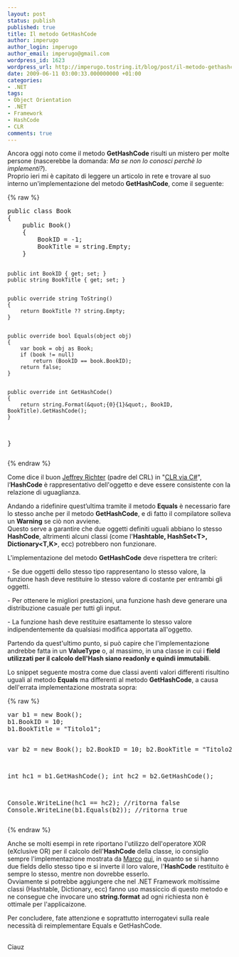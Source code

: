 ```yaml
---
layout: post
status: publish
published: true
title: Il metodo GetHashCode
author: imperugo
author_login: imperugo
author_email: imperugo@gmail.com
wordpress_id: 1623
wordpress_url: http://imperugo.tostring.it/blog/post/il-metodo-gethashcode/
date: 2009-06-11 03:00:33.000000000 +01:00
categories:
- .NET
tags:
- Object Orientation
- .NET
- Framework
- HashCode
- CLR
comments: true
---
```

<p>Ancora oggi noto come il metodo <strong>GetHashCode</strong> risulti un mistero per molte persone (nascerebbe la domanda: <em>Ma se non lo conosci perch&egrave; lo implementi?</em>).    <br />
Proprio ieri mi &egrave; capitato di leggere un articolo in rete e trovare al suo interno un'implementazione del metodo <strong>GetHashCode</strong>, come il seguente:</p>
{% raw %}<pre class="brush: csharp; ruler: true;">
public class Book
{
    public Book()
    {
        BookID = -1;
        BookTitle = string.Empty;
    }


    public int BookID { get; set; }
    public string BookTitle { get; set; }


    public override string ToString()
    {
        return BookTitle ?? string.Empty;
    }


    public override bool Equals(object obj)
    {
        var book = obj as Book;
        if (book != null)
            return (BookID == book.BookID);
        return false;
    }


    public override int GetHashCode()
    {
        return string.Format(&quot;{0}{1}&quot;, BookID, BookTitle).GetHashCode();
    }
}</pre>{% endraw %}
<p>Come dice il buon <a target="_blank" rel="nofollow" href="http://www.wintellect.com/cs/blogs/jeffreyr/default.aspx">Jeffrey Richter</a> (padre del CRL) in &quot;<a target="_blank" rel="nofollow" href="http://www.amazon.co.uk/CLR-Via-Applied-Framework-Programming/dp/0735621632/ref=sr_1_1?ie=UTF8&amp;s=books&amp;qid=1244704411&amp;sr=8-1">CLR via C#</a>&quot;, l&rsquo;<strong>HashCode</strong> &egrave; rappresentativo dell'oggetto e deve essere consistente con la relazione di uguaglianza.</p>
<p>Andando a ridefinire quest&rsquo;ultima tramite il metodo <strong>Equals</strong> &egrave; necessario fare lo stesso anche per il metodo <strong>GetHashCode</strong>, e di fatto il compilatore solleva un <strong>Warning</strong> se ci&ograve; non avviene.    <br />
Questo serve a garantire che due oggetti definiti uguali abbiano lo stesso <strong>HashCode</strong>, altrimenti alcuni classi (come l'<strong>Hashtable, HashSet&lt;T&gt;, Dictionary&lt;T,K&gt;</strong>, ecc) potrebbero non funzionare.</p>
<p>L'implementazione del metodo <strong>GetHashCode</strong> deve rispettera tre criteri:</p>
<p>- Se due oggetti dello stesso tipo rappresentano lo stesso valore, la funzione hash deve restituire lo stesso valore di costante per entrambi gli oggetti.</p>
<p>- Per ottenere le migliori prestazioni, una funzione hash deve generare una distribuzione casuale per tutti gli input.</p>
<p>- La funzione hash deve restituire esattamente lo stesso valore indipendentemente da qualsiasi modifica apportata all'oggetto.</p>
<p>Partendo da quest'ultimo punto, si pu&ograve; capire che l'implementazione andrebbe fatta in un <strong>ValueType</strong> o, al massimo, in una classe in cui i <strong>field utilizzati per il calcolo dell'Hash siano readonly e quindi immutabili</strong>.</p>
<p>Lo snippet seguente mostra come due classi aventi valori differenti risultino uguali al metodo <strong>Equals</strong> ma differenti al metodo <strong>GetHashCode</strong>, a causa dell'errata implementazione mostrata sopra:</p>
{% raw %}<pre class="brush: csharp; ruler: true;">
var b1 = new Book();
b1.BookID = 10;
b1.BookTitle = &quot;Titolo1&quot;;


var b2 = new Book();
b2.BookID = 10;
b2.BookTitle = &quot;Titolo2&quot;;


int hc1 = b1.GetHashCode();
int hc2 = b2.GetHashCode();


Console.WriteLine(hc1 == hc2); //ritorna false
Console.WriteLine(b1.Equals(b2)); //ritorna true</pre>{% endraw %}
<p>Anche se molti esempi in rete riportano l'utilizzo dell'operatore XOR (eXclusive OR) per il calcolo dell'<strong>HashCode</strong> della classe, io consiglio sempre l'implementazione mostrata da <a target="_blank" rel="nofollow" href="http://www.codemetropolis.com/">Marco</a> <a target="_blank" rel="nofollow" href="http://www.aspitalia.com/script/890/Limportanza-Definire-Metodo-GetHashCode.aspx">qui</a>, in quanto se si hanno due fields dello stesso tipo e si inverte il loro valore, l'<strong>HashCode</strong> restituito &egrave; sempre lo stesso, mentre non dovrebbe esserlo.    <br />
Ovviamente si potrebbe aggiungere che nel .NET Framework moltissime classi (Hashtable, Dictionary, ecc) fanno uso massiccio di questo metodo e ne consegue che invocare uno <strong>string.format</strong> ad ogni richiesta non &egrave; ottimale per l'applicaizone.</p>
<p>Per concludere, fate attenzione e soprattutto interrogatevi sulla reale necessit&agrave; di reimplementare Equals e GetHashCode.</p>
<p><br />
Ciauz</p>
